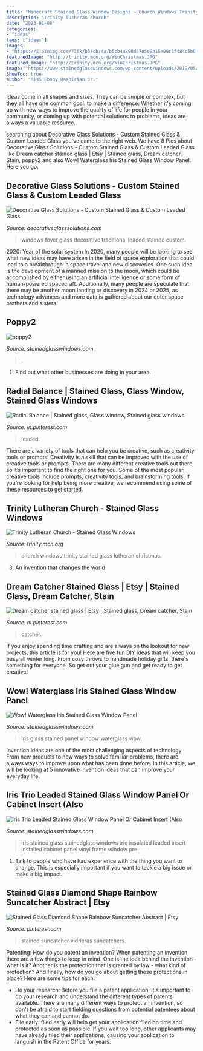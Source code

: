 ```yaml
---
title: "Minecraft Stained Glass Window Designs ~ Church Windows Trinity Stained Glass Lutheran Christmas"
description: "Trinity lutheran church"
date: "2023-01-08"
categories:
- "ideas"
tags: ["ideas"]
images:
- "https://i.pinimg.com/736x/b5/cb/4a/b5cb4a890d4785e9a15e00c3f484c5b8.jpg"
featuredImage: "http://trinity.mcn.org/WinChristmas.JPG"
featured_image: "http://trinity.mcn.org/WinChristmas.JPG"
image: "https://www.stainedglasswindows.com/wp-content/uploads/2019/05/poppy2.jpg"
ShowToc: true
author: "Miss Ebony Bashirian Jr."
---
```



Ideas come in all shapes and sizes. They can be simple or complex, but they all have one common goal: to make a difference. Whether it's coming up with new ways to improve the quality of life for people in your community, or coming up with potential solutions to problems, ideas are always a valuable resource.

	

		
searching about Decorative Glass Solutions - Custom Stained Glass &amp; Custom Leaded Glass you've came to the right web. We have 8 Pics about Decorative Glass Solutions - Custom Stained Glass &amp; Custom Leaded Glass like Dream catcher stained glass | Etsy | Stained glass, Dream catcher, Stain, poppy2 and also Wow! Waterglass Iris Stained Glass Window Panel. Here you go:
		
    
## Decorative Glass Solutions - Custom Stained Glass &amp; Custom Leaded Glass

<img loading=lazy src="https://decorativeglasssolutions.com/wp-content/uploads/photo-gallery/windows/foyer/Traditional Parker.jpg" onerror="this.onerror=null;this.src='https://tse1.mm.bing.net/th?id=OIP.G8W1TdQ91m_1y1K6s2bpkAHaKH&amp;pid=15.1';" alt="Decorative Glass Solutions - Custom Stained Glass &amp; Custom Leaded Glass">

_Source: decorativeglasssolutions.com_

>windows foyer glass decorative traditional leaded stained custom. 

	

2020: Year of the solar system
In 2020, many people will be looking to see what new ideas may have arisen in the field of space exploration that could lead to a breakthrough in space travel and new discoveries. One such idea is the development of a manned mission to the moon, which could be accomplished by either using an artificial intelligence or some form of human-powered spacecraft. Additionally, many people are speculate that there may be another moon landing or discovery in 2024 or 2025, as technology advances and more data is gathered about our outer space brothers and sisters.

    
## Poppy2

<img loading=lazy src="https://www.stainedglasswindows.com/wp-content/uploads/2019/05/poppy2.jpg" onerror="this.onerror=null;this.src='https://tse2.mm.bing.net/th?id=OIP.FmD4kziY-9pwqSmTsK4u-QHaJ4&amp;pid=15.1';" alt="poppy2">

_Source: stainedglasswindows.com_

>. 

	

1. Find out what other businesses are doing in your area.

    
## Radial Balance | Stained Glass, Glass Window, Stained Glass Windows

<img loading=lazy src="https://i.pinimg.com/736x/10/82/6e/10826eeff4beaed6e82fb424240ca8fa.jpg" onerror="this.onerror=null;this.src='https://tse2.mm.bing.net/th?id=OIP.qqnVpibSd9GkK80ZqageOgHaHW&amp;pid=15.1';" alt="Radial Balance | Stained glass, Glass window, Stained glass windows">

_Source: in.pinterest.com_

>leaded. 

	

There are a variety of tools that can help you be creative, such as creativity tools or prompts.
Creativity is a skill that can be improved with the use of creative tools or prompts. There are many different creative tools out there, so it’s important to find the right one for you. Some of the most popular creative tools include prompts, creativity tools, and brainstorming tools. If you’re looking for help being more creative, we recommend using some of these resources to get started.

    
## Trinity Lutheran Church - Stained Glass Windows

<img loading=lazy src="http://trinity.mcn.org/WinChristmas.JPG" onerror="this.onerror=null;this.src='https://tse4.mm.bing.net/th?id=OIP.WAECv93U8kE0tkhT89lOfAHaJ4&amp;pid=15.1';" alt="Trinity Lutheran Church - Stained Glass Windows">

_Source: trinity.mcn.org_

>church windows trinity stained glass lutheran christmas. 

	

3. An invention that changes the world 

    
## Dream Catcher Stained Glass | Etsy | Stained Glass, Dream Catcher, Stain

<img loading=lazy src="https://i.pinimg.com/736x/b5/cb/4a/b5cb4a890d4785e9a15e00c3f484c5b8.jpg" onerror="this.onerror=null;this.src='https://tse2.mm.bing.net/th?id=OIP.3MK-5BTVAfr_rqxloLLOtAHaNV&amp;pid=15.1';" alt="Dream catcher stained glass | Etsy | Stained glass, Dream catcher, Stain">

_Source: nl.pinterest.com_

>catcher. 

	

If you enjoy spending time crafting and are always on the lookout for new projects, this article is for you! Here are five fun DIY ideas that will keep you busy all winter long. From cozy throws to handmade holiday gifts, there's something for everyone. So get out your glue gun and get ready to get creative!

    
## Wow! Waterglass Iris Stained Glass Window Panel

<img loading=lazy src="https://www.stainedglasswindows.com/wp-content/uploads/2019/07/iris3-e1563397279582.jpg" onerror="this.onerror=null;this.src='https://tse4.mm.bing.net/th?id=OIP.xgh0KuzO0M5Ul3f2kf_qrQHaJ4&amp;pid=15.1';" alt="Wow! Waterglass Iris Stained Glass Window Panel">

_Source: stainedglasswindows.com_

>iris glass stained panel window waterglass wow. 

	

Invention ideas are one of the most challenging aspects of technology. From new products to new ways to solve familiar problems, there are always ways to improve upon what has been done before. In this article, we will be looking at 5 innovative invention ideas that can improve your everyday life.

    
## Iris Trio Leaded Stained Glass Window Panel Or Cabinet Insert (Also

<img loading=lazy src="http://www.stainedglasswindows.com/wordpress/wp-content/uploads/2012/06/arc3c.jpg" onerror="this.onerror=null;this.src='https://tse1.mm.bing.net/th?id=OIP.53CmbQjkCyNJCIuBltmCWQHaFj&amp;pid=15.1';" alt="Iris Trio Leaded Stained Glass Window Panel Or Cabinet Insert (Also">

_Source: stainedglasswindows.com_

>iris stained glass stainedglasswindows trio insulated leaded insert installed cabinet panel vinyl frame window pre. 

	

1. Talk to people who have had experience with the thing you want to change. This is especially important if you want to tackle a big issue or make a big impact.

    
## Stained Glass Diamond Shape Rainbow Suncatcher Abstract | Etsy

<img loading=lazy src="https://i.pinimg.com/736x/04/2d/98/042d98b430a31a0b3a52aba74ec9b22a.jpg" onerror="this.onerror=null;this.src='https://tse1.mm.bing.net/th?id=OIP.nd8qAIAYl7BIxMTVYziFogHaLQ&amp;pid=15.1';" alt="Stained Glass Diamond Shape Rainbow Suncatcher Abstract | Etsy">

_Source: pinterest.com_

>stained suncatcher vidrieras suncatchers. 

	

Patenting: How do you patent an invention?
When patenting an invention, there are a few things to keep in mind. One is the idea behind the invention - what is it? Another is the protection that is granted by law - what kind of protection? And finally, how do you go about getting these protections in place? Here are some tips for each: 
- Do your research: Before you file a patent application, it's important to do your research and understand the different types of patents available. There are many different ways to protect an invention, so don't be afraid to start fielding questions from potential patentees about what they can and cannot do. 
- File early: filed early will help get your application filed on time and protected as soon as possible. If you wait too long, other applicants may have already filed their applications, causing your application to languish in the Patent Office for years.

